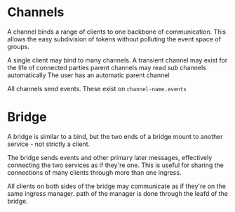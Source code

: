 # Channels

A channel binds a range of clients to one backbone of communication. This allows the easy subdivision of tokens without polluting the event space of groups.

A single client may bind to many channels.
A transient channel may exist for the life of connected parties
parent channels may read sub channels automatically
The user has an automatic parent channel

All channels send events. These exist on `channel-name.events`


# Bridge

A bridge is similar to a bind, but the two ends of a bridge mount to another service - not strictly a client.

The bridge sends events and other primary later messages, effectively connecting the two services as if they're one. This is useful for sharing the connections of many clients through more than one ingress.

All clients on both sides of the bridge may communicate as if they're on the same ingress manager.
path of the manager is done through the leafd of the bridge.

